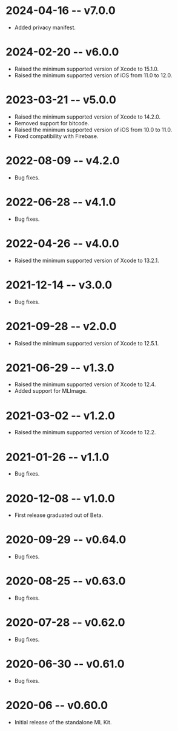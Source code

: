 # 2024-04-16 -- v7.0.0
- Added privacy manifest.
# 2024-02-20 -- v6.0.0
- Raised the minimum supported version of Xcode to 15.1.0.
- Raised the minimum supported version of iOS from 11.0 to 12.0.
# 2023-03-21 -- v5.0.0
- Raised the minimum supported version of Xcode to 14.2.0.
- Removed support for bitcode.
- Raised the minimum supported version of iOS from 10.0 to 11.0.
- Fixed compatibility with Firebase.
# 2022-08-09 -- v4.2.0
- Bug fixes.
# 2022-06-28 -- v4.1.0
- Bug fixes.
# 2022-04-26 -- v4.0.0
- Raised the minimum supported version of Xcode to 13.2.1.
# 2021-12-14 -- v3.0.0
- Bug fixes.
# 2021-09-28 -- v2.0.0
- Raised the minimum supported version of Xcode to 12.5.1.
# 2021-06-29 -- v1.3.0
- Raised the minimum supported version of Xcode to 12.4.
- Added support for MLImage.
# 2021-03-02 -- v1.2.0
- Raised the minimum supported version of Xcode to 12.2.
# 2021-01-26 -- v1.1.0
- Bug fixes.
# 2020-12-08 -- v1.0.0
- First release graduated out of Beta.
# 2020-09-29 -- v0.64.0
- Bug fixes.
# 2020-08-25 -- v0.63.0
- Bug fixes.
# 2020-07-28 -- v0.62.0
- Bug fixes.
# 2020-06-30 -- v0.61.0
- Bug fixes.
# 2020-06 -- v0.60.0
- Initial release of the standalone ML Kit.
